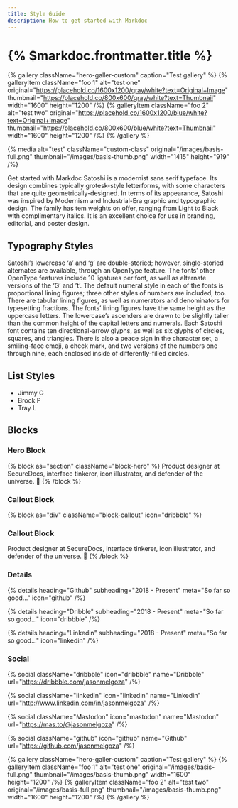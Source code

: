 ```yaml
---
title: Style Guide
description: How to get started with Markdoc
---
```


# {% $markdoc.frontmatter.title %}

{% gallery className="hero-galler-custom" caption="Test gallery" %}
{% galleryItem
  className="foo 1"
  alt="test one"
  original="https://placehold.co/1600x1200/gray/white?text=Original+Image"
  thumbnail="https://placehold.co/800x600/gray/white?text=Thumbnail"
  width="1600"
  height="1200"
/%}
{% galleryItem
  className="foo 2"
  alt="test two"
  original="https://placehold.co/1600x1200/blue/white?text=Original+Image"
  thumbnail="https://placehold.co/800x600/blue/white?text=Thumbnail"
  width="1600"
  height="1200"
/%}
{% /gallery %}

{% media
  alt="test"
  className="custom-class"
  original="/images/basis-full.png"
  thumbnail="/images/basis-thumb.png"
  width="1415"
  height="919"
/%}

Get started with Markdoc Satoshi is a modernist sans serif typeface. Its design combines typically grotesk-style letterforms, with some characters that are quite geometrically-designed. In terms of its appearance, Satoshi was inspired by Modernism and Industrial-Era graphic and typographic design. The family has tem weights on offer, ranging from Light to Black with complimentary italics. It is an excellent choice for use in branding, editorial, and poster design.

## Typography Styles

Satoshi’s lowercase ‘a’ and ‘g’ are double-storied; however, single-storied alternates are available, through an OpenType feature. The fonts’ other OpenType features include 10 ligatures per font, as well as alternate versions of the ‘G’ and ’t’. The default numeral style in each of the fonts is proportional lining figures; three other styles of numbers are included, too. There are tabular lining figures, as well as numerators and denominators for typesetting fractions. The fonts’ lining figures have the same height as the uppercase letters. The lowercase’s ascenders are drawn to be slightly taller than the common height of the capital letters and numerals. Each Satoshi font contains ten directional-arrow glyphs, as well as six glyphs of circles, squares, and triangles. There is also a peace sign in the character set, a smiling-face emoji, a check mark, and two versions of the numbers one through nine, each enclosed inside of differently-filled circles.

## List Styles

- Jimmy G
- Brock P
- Tray L

## Blocks

### Hero Block

{% block as="section" className="block-hero" %}
Product designer at SecureDocs, interface tinkerer, icon illustrator, and defender of the universe. 🤘
{% /block %}

### Callout Block

{% block as="div" className="block-callout" icon="dribbble" %}
### Callout Block
Product designer at SecureDocs, interface tinkerer, icon illustrator, and defender of the universe. 🤘
{% /block %}

### Details

{% details
  heading="Github"
  subheading="2018 - Present"
  meta="So far so good..."
  icon="github"
/%}

{% details
  heading="Dribble"
  subheading="2018 - Present"
  meta="So far so good..."
  icon="dribbble"
/%}

{% details
  heading="Linkedin"
  subheading="2018 - Present"
  meta="So far so good..."
  icon="linkedin"
/%}

### Social

{% social
  className="dribbble"
  icon="dribbble"
  name="Dribbble"
  url="https://dribbble.com/jasonmelgoza"
/%}

{% social
  className="linkedin"
  icon="linkedin"
  name="Linkedin"
  url="http://www.linkedin.com/in/jasonmelgoza"
/%}

{% social
  className="Mastodon"
  icon="mastodon"
  name="Mastodon"
  url="https://mas.to/@jasonmelgoza"
/%}

{% social
  className="github"
  icon="github"
  name="Github"
  url="https://github.com/jasonmelgoza"
/%}


{% gallery className="hero-galler-custom" caption="Test gallery" %}
{% galleryItem
  className="foo 1"
  alt="test one"
  original="/images/basis-full.png"
  thumbnail="/images/basis-thumb.png"
  width="1600"
  height="1200"
/%}
{% galleryItem
  className="foo 2"
  alt="test two"
  original="/images/basis-full.png"
  thumbnail="/images/basis-thumb.png"
  width="1600"
  height="1200"
/%}
{% /gallery %}
